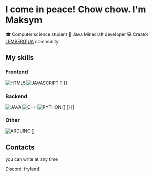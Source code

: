 # I come in peace! Chow chow. I'm Maksym

:mortar_board: Computer science student
:wrench: Java Minecraft developer
:computer: Creator [LEMBERG|UA](https://discord.gg/UnMYQw3QRs) community

## My skills

### Frontend

[<img align="left" alt="HTML5" src="D:\Новая папка\HTML5.png"/>]
[<img align="left" alt="JAVASCRIPT" src="D:\Новая папка\JAVASCRIPT.png"/>] 

### Backend

[<img align="left" alt="JAVA" src="D:\Новая папка\JAVA.png"/>]
[<img align="left" alt="C++" src="D:\Новая папка\C++.png"/>]
[<img align="left" alt="PYTHON" src="D:\Новая папка\PYTHON.png"/>]

### Other

[<img align="left" alt="ARDUINO" src="D:\Новая папка\ARDUINO.png"/>]

## Contacts

you can write at any time

Discord: fryfand
